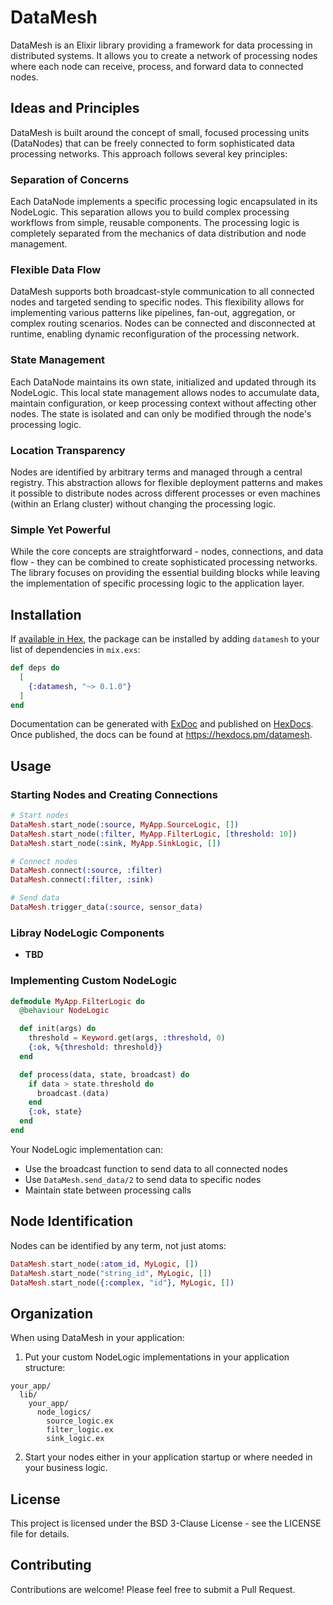 # DataMesh

DataMesh is an Elixir library providing a framework for data processing
in distributed systems. It allows you to create a network of processing
nodes where each node can receive, process, and forward data to connected
nodes.

## Ideas and Principles

DataMesh is built around the concept of small, focused processing units
(DataNodes) that can be freely connected to form sophisticated data
processing networks. This approach follows several key principles:

### Separation of Concerns

Each DataNode implements a specific processing logic encapsulated in
its NodeLogic. This separation allows you to build complex processing
workflows from simple, reusable components. The processing logic is
completely separated from the mechanics of data distribution and node
management.

### Flexible Data Flow

DataMesh supports both broadcast-style communication to all connected
nodes and targeted sending to specific nodes. This flexibility allows
for implementing various patterns like pipelines, fan-out, aggregation,
or complex routing scenarios. Nodes can be connected and disconnected
at runtime, enabling dynamic reconfiguration of the processing network.

### State Management

Each DataNode maintains its own state, initialized and updated through
its NodeLogic. This local state management allows nodes to accumulate
data, maintain configuration, or keep processing context without affecting
other nodes. The state is isolated and can only be modified through the
node's processing logic.

### Location Transparency

Nodes are identified by arbitrary terms and managed through a central
registry. This abstraction allows for flexible deployment patterns and
makes it possible to distribute nodes across different processes or even
machines (within an Erlang cluster) without changing the processing
logic.

### Simple Yet Powerful

While the core concepts are straightforward - nodes, connections, and
data flow - they can be combined to create sophisticated processing
networks. The library focuses on providing the essential building
blocks while leaving the implementation of specific processing logic
to the application layer.

## Installation

If [available in Hex](https://hex.pm/docs/publish), the package can be installed
by adding `datamesh` to your list of dependencies in `mix.exs`:

```elixir
def deps do
  [
    {:datamesh, "~> 0.1.0"}
  ]
end
```

Documentation can be generated with [ExDoc](https://github.com/elixir-lang/ex_doc)
and published on [HexDocs](https://hexdocs.pm). Once published, the docs can
be found at <https://hexdocs.pm/datamesh>.

## Usage

### Starting Nodes and Creating Connections

```elixir
# Start nodes
DataMesh.start_node(:source, MyApp.SourceLogic, [])
DataMesh.start_node(:filter, MyApp.FilterLogic, [threshold: 10])
DataMesh.start_node(:sink, MyApp.SinkLogic, [])

# Connect nodes
DataMesh.connect(:source, :filter)
DataMesh.connect(:filter, :sink)

# Send data
DataMesh.trigger_data(:source, sensor_data)
```

### Libray NodeLogic Components

- **TBD**

### Implementing Custom NodeLogic

```elixir
defmodule MyApp.FilterLogic do
  @behaviour NodeLogic

  def init(args) do
    threshold = Keyword.get(args, :threshold, 0)
    {:ok, %{threshold: threshold}}
  end

  def process(data, state, broadcast) do
    if data > state.threshold do
      broadcast.(data)
    end
    {:ok, state}
  end
end
```

Your NodeLogic implementation can:

- Use the broadcast function to send data to all connected nodes
- Use `DataMesh.send_data/2` to send data to specific nodes
- Maintain state between processing calls

## Node Identification

Nodes can be identified by any term, not just atoms:

```elixir
DataMesh.start_node(:atom_id, MyLogic, [])
DataMesh.start_node("string_id", MyLogic, [])
DataMesh.start_node({:complex, "id"}, MyLogic, [])
```

## Organization

When using DataMesh in your application:

1. Put your custom NodeLogic implementations in your application structure:

```
your_app/
  lib/
    your_app/
      node_logics/
        source_logic.ex
        filter_logic.ex
        sink_logic.ex
```

2. Start your nodes either in your application startup or where
   needed in your business logic.

## License

This project is licensed under the BSD 3-Clause License - see the
LICENSE file for details.

## Contributing

Contributions are welcome! Please feel free to submit a Pull Request.
